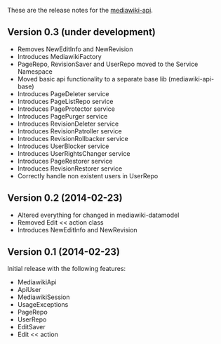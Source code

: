 These are the release notes for the [mediawiki-api](README.md).

## Version 0.3 (under development)

* Removes NewEditInfo and NewRevision
* Introduces MediawikiFactory
* PageRepo, RevisionSaver and UserRepo moved to the Service Namespace
* Moved basic api functionality to a separate base lib (mediawiki-api-base)
* Introduces PageDeleter service
* Introduces PageListRepo service
* Introduces PageProtector service
* Introduces PagePurger service
* Introduces RevisionDeleter service
* Introduces RevisionPatroller service
* Introduces RevisionRollbacker service
* Introduces UserBlocker service
* Introduces UserRightsChanger service
* Introduces PageRestorer service
* Introduces RevisionRestorer service
* Correctly handle non existent users in UserRepo


## Version 0.2 (2014-02-23)

* Altered everything for changed in mediawiki-datamodel
* Removed Edit << action class
* Introduces NewEditInfo and NewRevision


## Version 0.1 (2014-02-23)

Initial release with the following features:

* MediawikiApi
* ApiUser
* MediawikiSession
* UsageExceptions
* PageRepo
* UserRepo
* EditSaver
* Edit << action
